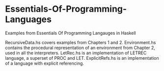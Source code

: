 Essentials-Of-Programming-Languages
===================================

Examples from Essentials Of Programming Langauges in Haskell

RecursiveData.hs covers examples from Chapters 1 and 2.
Environment.hs contains the procedural representation of an environment from Chapter 2, used in all the interpreters.
LetRec.hs is an implementation of LETREC language, a superset of PROC and LET. 
ExplicitRefs.hs is an implementation of a language with explicit referencing.
